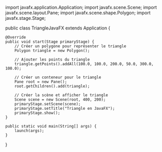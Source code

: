 import javafx.application.Application;
import javafx.scene.Scene;
import javafx.scene.layout.Pane;
import javafx.scene.shape.Polygon;
import javafx.stage.Stage;

public class TriangleJavaFX extends Application {

    @Override
    public void start(Stage primaryStage) {
        // Créer un polygone pour représenter le triangle
        Polygon triangle = new Polygon();
        
        // Ajouter les points du triangle
        triangle.getPoints().addAll(100.0, 100.0, 200.0, 50.0, 300.0, 100.0);
        
        // Créer un conteneur pour le triangle
        Pane root = new Pane();
        root.getChildren().add(triangle);
        
        // Créer la scène et afficher le triangle
        Scene scene = new Scene(root, 400, 200);
        primaryStage.setScene(scene);
        primaryStage.setTitle("Triangle en JavaFX");
        primaryStage.show();
    }

    public static void main(String[] args) {
        launch(args);
    }
}
